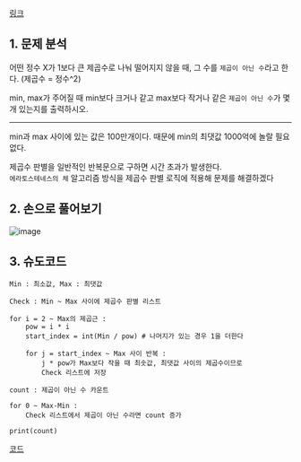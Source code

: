 [링크](https://www.acmicpc.net/problem/1016)

## 1. 문제 분석

어떤 정수 X가 1보다 큰 제곱수로 나눠 떨어지지 않을 때, 그 수를 `제곱이 아닌 수`라고 한다. (제곱수 = 정수^2)

min, max가 주어질 때 min보다 크거나 같고 max보다 작거나 같은 `제곱이 아닌 수`가 몇 개 있는지를 출력하시오.

--- 

min과 max 사이에 있는 값은 100만개이다. 때문에 min의 최댓값 1000억에 놀랄 필요 없다. 

제곱수 판별을 일반적인 반복문으로 구하면 시간 초과가 발생한다.  
`에라토스테네스의 체` 알고리즘 방식을 제곱수 판별 로직에 적용해 문제를 해결하겠다

## 2. 손으로 풀어보기 

![image](../../image/day12/40번_001.png)

## 3. 슈도코드 

``` 
Min : 최소값, Max : 최댓값 

Check : Min ~ Max 사이에 제곱수 판별 리스트

for i = 2 ~ Max의 제곱근 : 
    pow = i * i
    start_index = int(Min / pow) # 나머지가 있는 경우 1을 더한다

    for j = start_index ~ Max 사이 반복 : 
        j * pow가 Max보다 작을 때 최솟값, 최댓값 사이의 제곱수이므로 
        Check 리스트에 저장

count : 제곱이 아닌 수 카운트

for 0 ~ Max-Min : 
    Check 리스트에서 제곱이 아닌 수라면 count 증가

print(count)
```

[코드](../../code/day12/40_제곱이아닌수찾기.py)
